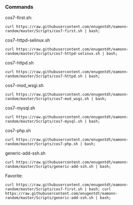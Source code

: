 ### Commands

cos7-first.sh:

`curl https://raw.githubusercontent.com/enugentdt/eamonn-random/master/Scripts/cos7-first.sh | bash;`

cos7-httpd-selinux.sh

`curl https://raw.githubusercontent.com/enugentdt/eamonn-random/master/Scripts/cos7-httpd-selinux.sh | bash;`

cos7-httpd.sh

`curl https://raw.githubusercontent.com/enugentdt/eamonn-random/master/Scripts/cos7-httpd.sh | bash;`

cos7-mod_wsgi.sh

`curl https://raw.githubusercontent.com/enugentdt/eamonn-random/master/Scripts/cos7-mod_wsgi.sh | bash;`

cos7-mysql.sh

`curl https://raw.githubusercontent.com/enugentdt/eamonn-random/master/Scripts/cos7-mysql.sh | bash;`

cos7-php.sh

`curl https://raw.githubusercontent.com/enugentdt/eamonn-random/master/Scripts/cos7-php.sh | bash;`

generic-add-ssh.sh

`curl https://raw.githubusercontent.com/enugentdt/eamonn-random/master/Scripts/generic-add-ssh.sh | bash;`

Favorite:

`curl https://raw.githubusercontent.com/enugentdt/eamonn-random/master/Scripts/cos7-first.sh | bash; curl https://raw.githubusercontent.com/enugentdt/eamonn-random/master/Scripts/generic-add-ssh.sh | bash;`
